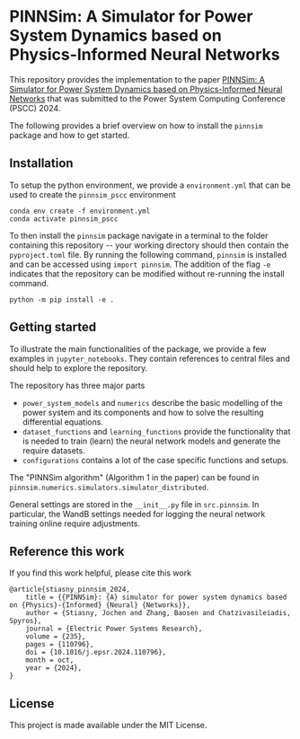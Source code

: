 # PINNSim: A Simulator for Power System Dynamics based on Physics-Informed Neural Networks

This repository provides the implementation to the paper [PINNSim: A Simulator for Power System Dynamics based on Physics-Informed Neural Networks](https://arxiv.org/pdf/2303.10256.pdf) that was submitted to the Power System Computing Conference (PSCC) 2024.

The following provides a brief overview on how to install the `pinnsim` package and how to get started.

## Installation

To setup the python environment, we provide a `environment.yml` that can be used to create the `pinnsim_pscc` environment
```
conda env create -f environment.yml
conda activate pinnsim_pscc
```

To then install the `pinnsim` package navigate in a terminal to the folder containing this repository -- your working directory should then contain the `pyproject.toml` file. By running the following command, `pinnsim` is installed and can be accessed using ``import pinnsim``. The addition of the flag ``-e`` indicates that the repository can be modified without re-running the install command.

```
python -m pip install -e .
```

## Getting started

To illustrate the main functionalities of the package, we provide a few examples in `jupyter_notebooks`. They contain references to central files and should help to explore the repository.

The repository has three major parts
- `power_system_models` and `numerics` describe the basic modelling of the power system and its components and how to solve the resulting differential equations.
- `dataset_functions` and `learning_functions` provide the functionality that is needed to train (learn) the neural network models and generate the require datasets.
- `configurations` contains a lot of the case specific functions and setups.

The "PINNSim algorithm" (Algorithm 1 in the paper) can be found in `pinnsim.numerics.simulators.simulator_distributed`.

General settings are stored in the ``__init__.py`` file in ``src.pinnsim``. In particular, the WandB settings needed for logging the neural network training online require adjustments.

## Reference this work 

If you find this work helpful, please cite this work
```
@article{stiasny_pinnsim_2024,
	title = {{PINNSim}: {A} simulator for power system dynamics based on {Physics}-{Informed} {Neural} {Networks}},
    author = {Stiasny, Jochen and Zhang, Baosen and Chatzivasileiadis, Spyros},
    journal = {Electric Power Systems Research},
	volume = {235},
    pages = {110796},
	doi = {10.1016/j.epsr.2024.110796},
	month = oct,
	year = {2024},
}

``` 

## License
This project is made available under the MIT License.
